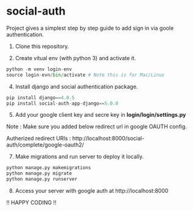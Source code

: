 # social-auth
Project gives a simplest step by step guide to add sign in via goole authentication.

1. Clone this repository.

2. Create vitual env (with python 3) and activate it.
```python
python -m venv login-env
source login-evn/bin/activate # Note this is for Mac/Linux
``` 

4. Install  django and social authentication package. 
```python
pip install django==4.0.5
pip install social-auth-app-django==5.0.0
```
5. Add your google client key and secre key in **login/login/settings.py**

Note : Make sure you added below redirect url in google OAUTH config. 

Autherized redirect URIs : http://localhost:8000/social-auth/complete/google-oauth2/ 

7. Make migrations and run server to deploy it locally.
```python
python manage.py makemigrations
python manage.py migrate
python manage.py runserver
```

8. Access your server with google auth at http://localhost:8000 

!! HAPPY CODING !!
